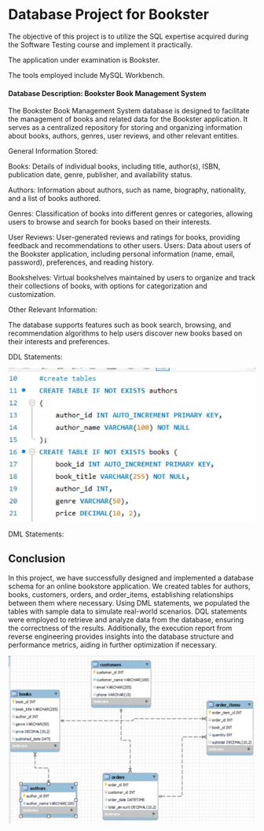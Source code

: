 # Database Project for Bookster

The objective of this project is to utilize the SQL expertise acquired during the Software Testing course and implement it practically. 

The application under examination is Bookster.

The tools employed include MySQL Workbench.



#### Database Description: Bookster Book Management System

The Bookster Book Management System database is designed to facilitate the management of books and related data for the Bookster application. It serves as a centralized repository for storing and organizing information about books, authors, genres, user reviews, and other relevant entities.

General Information Stored:

Books: Details of individual books, including title, author(s), ISBN, publication date, genre, publisher, and availability status.

Authors: Information about authors, such as name, biography, nationality, and a list of books authored.

Genres: Classification of books into different genres or categories, allowing users to browse and search for books based on their interests.

User Reviews: User-generated reviews and ratings for books, providing feedback and recommendations to other users.
Users: Data about users of the Bookster application, including personal information (name, email, password), preferences, and reading history.

Bookshelves: Virtual bookshelves maintained by users to organize and track their collections of books, with options for categorization and customization.

Other Relevant Information:

The database supports features such as book search, browsing, and recommendation algorithms to help users discover new books based on their interests and preferences.

DDL Statements: 


![](https://github.com/AlinaRaluca92/mySQL--proiect/blob/main/DDL.JPG)


DML Statements:


## Conclusion

In this project, we have successfully designed and implemented a database schema for an online bookstore application.
We created tables for authors, books, customers, orders, and order_items, establishing relationships between them where necessary.
Using DML statements, we populated the tables with sample data to simulate real-world scenarios.
DQL statements were employed to retrieve and analyze data from the database, ensuring the correctness of the results.
Additionally, the execution report from reverse engineering provides insights into the database structure and performance metrics, aiding in further optimization if necessary.


![Execution Report](https://github.com/AlinaRaluca92/mySQL--proiect/blob/main/Capture.JPG)
